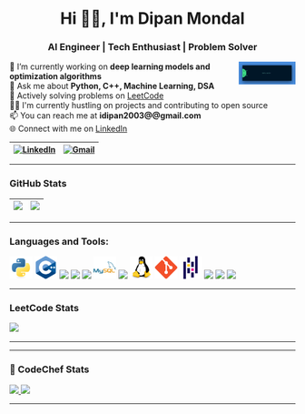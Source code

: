 <h1 align="center">Hi 👋🏽, I'm Dipan Mondal</h1>
<h3 align="center">AI Engineer | Tech Enthusiast | Problem Solver</h3>

<img align='right' src="https://github.com/DipanMondal/DipanMondal/blob/main/Screenshot%202024-11-18%20020527.png" width="100">

🚀 I’m currently working on **deep learning models and optimization algorithms**<br>
🔭 Ask me about **Python, C++, Machine Learning, DSA**<br>
🎯 Actively solving problems on <a href="https://leetcode.com/u/DM_7896/">LeetCode</a><br>
👨‍💻 I'm currently hustling on projects and contributing to open source<br>
📫 You can reach me at **idipan2003@@gmail.com**<br>
🌐 Connect with me on [LinkedIn](https://www.linkedin.com/in/dipan-mondal/)<br>

<div align="center">

| [<img src="https://raw.githubusercontent.com/sanam2405/sanam2405/main/assets/icons/linkedin/linkedin.svg" alt="LinkedIn" width="35" height="35">](https://www.linkedin.com/in/dipan-mondal/) | [<img src="https://raw.githubusercontent.com/sanam2405/sanam2405/main/assets/icons/gmail/gmail.svg" alt="Gmail" width="35" height="35">](mailto:idipan2003@gmail.com) |
| ----------------------------------------------------------------------------------------------------------------------------------------------------------------------------- | ------------------------------------------------------------------------------------------------------------------------------------------------------------ |

</div>

---

###  GitHub Stats
| <img src="https://github-readme-streak-stats.herokuapp.com?user=DipanMondal&theme=radical" /> | <img src="https://github-readme-stats.vercel.app/api/top-langs/?username=DipanMondal&layout=compact&theme=radical" /> |
| --- | --- |

---

###  Languages and Tools:
<p align="left">
  <img src="https://raw.githubusercontent.com/devicons/devicon/master/icons/python/python-original.svg" width="40" />
  <img src="https://raw.githubusercontent.com/devicons/devicon/master/icons/cplusplus/cplusplus-original.svg" width="40" />
  <img src="https://www.vectorlogo.zone/logos/pytorch/pytorch-icon.svg" width="40" />
  <img src="https://www.vectorlogo.zone/logos/tensorflow/tensorflow-icon.svg" width="40" />
  <img src="https://cdn.worldvectorlogo.com/logos/django.svg" width="40" />
  <img src="https://raw.githubusercontent.com/devicons/devicon/master/icons/mysql/mysql-original-wordmark.svg" width="40" />
  <img src="https://www.vectorlogo.zone/logos/google_cloud/google_cloud-icon.svg" width="40" />
  <img src="https://raw.githubusercontent.com/devicons/devicon/master/icons/linux/linux-original.svg" width="40" />
  <img src="https://raw.githubusercontent.com/devicons/devicon/master/icons/git/git-original.svg" width="40" />
  <img src="https://raw.githubusercontent.com/devicons/devicon/master/icons/pandas/pandas-original.svg" width="40" />
  <img src="https://upload.wikimedia.org/wikipedia/commons/0/05/Scikit_learn_logo_small.svg" width="40" />
  <img src="https://seaborn.pydata.org/_images/logo-mark-lightbg.svg" width="40" />
  <img src="https://www.vectorlogo.zone/logos/opencv/opencv-icon.svg" width="40" />
</p>

---

###  LeetCode Stats
<a href="https://leetcode.com/u/DM_7896/"><img src="https://leetcard.jacoblin.cool/DM_7896?theme=dark&font=Oranienbaum&ext=heatmap" /></a>

---
---

### 🍲 CodeChef Stats

<a href="https://www.codechef.com/users/dm7896">
  <img src="https://codechef-readme-stats.vercel.app/api/info?user=dm7896&theme=dark" />
</a>

<a href="https://www.codechef.com/users/your_username">
  <img src="https://codechef-readme-stats.vercel.app/api/contests?user=dm7896&theme=dark" />
</a>

---
